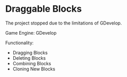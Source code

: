 # Draggable Blocks

The project stopped due to the limitations of GDevelop.

Game Engine: GDevelop

Functionality:
- Dragging Blocks
- Deleting Blocks
- Combining Blocks
- Cloning New Blocks
